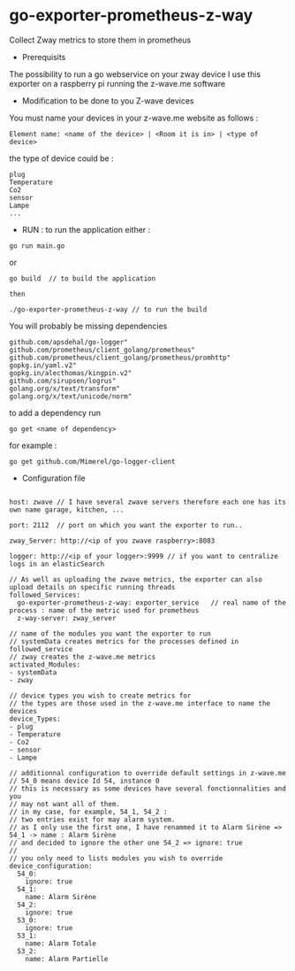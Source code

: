 # go-exporter-prometheus-z-way
Collect Zway metrics to store them in prometheus

* Prerequisits

The possibility to run a go webservice on your zway device
I use this exporter on a raspberry pi running the z-wave.me software

* Modification to be done to you Z-wave devices

You must name your devices in your z-wave.me website as follows :

```
Element name: <name of the device> | <Room it is in> | <type of device>
```

the type of device could be :

```
plug
Temperature
Co2
sensor
Lampe
...
```

* RUN : to run the application either : 
```
go run main.go
```
or
```
go build  // to build the application

then

./go-exporter-prometheus-z-way // to run the build
```

You will probably be missing dependencies
```
github.com/apsdehal/go-logger"
github.com/prometheus/client_golang/prometheus"
github.com/prometheus/client_golang/prometheus/promhttp"
gopkg.in/yaml.v2"
gopkg.in/alecthomas/kingpin.v2"
github.com/sirupsen/logrus"
golang.org/x/text/transform"
golang.org/x/text/unicode/norm"
```

to add a dependency run 

```
go get <name of dependency>
```

for example : 
```
go get github.com/Mimerel/go-logger-client
```

* Configuration file

```

host: zwave // I have several zwave servers therefore each one has its own name garage, kitchen, ...

port: 2112  // port on which you want the exporter to run.. 

zway_Server: http://<ip of you zwave raspberry>:8083

logger: http://<ip of your logger>:9999 // if you want to centralize logs in an elasticSearch

// As well as uploading the zwave metrics, the exporter can also upload details on specific running threads
followed_Services:
  go-exporter-prometheus-z-way: exporter_service   // real name of the process : name of the metric used for prometheus
  z-way-server: zway_server

// name of the modules you want the exporter to run
// systemData creates metrics for the processes defined in followed_service
// zway creates the z-wave.me metrics
activated_Modules:
- systemData
- zway

// device types you wish to create metrics for
// the types are those used in the z-wave.me interface to name the devices
device_Types:
- plug
- Temperature
- Co2
- sensor
- Lampe

// additionnal configuration to override default settings in z-wave.me
// 54_0 means device Id 54, instance 0
// this is necessary as some devices have several fonctionnalities and you
// may not want all of them.
// in my case, for example, 54_1, 54_2 :
// two entries exist for may alarm system.
// as I only use the first one, I have renammed it to Alarm Sirène => 54_1 -> name : Alarm Sirène
// and decided to ignore the other one 54_2 => ignore: true
//
// you only need to lists modules you wish to override
device_configuration:
  54_0:
    ignore: true
  54_1:
    name: Alarm Sirène
  54_2:
    ignore: true
  53_0:
    ignore: true
  53_1:
    name: Alarm Totale
  53_2:
    name: Alarm Partielle
```